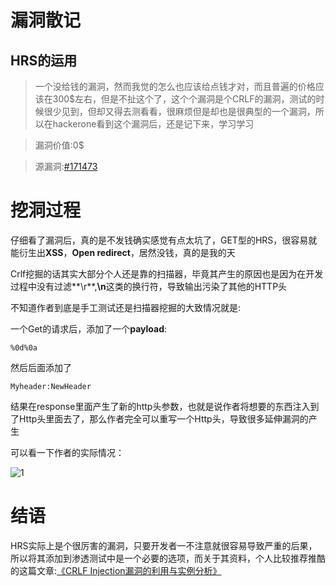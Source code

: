 # 漏洞散记
## HRS的运用
> 一个没给钱的漏洞，然而我觉的怎么也应该给点钱才对，而且普遍的价格应该在300$左右，但是不扯这个了，这个个漏洞是个CRLF的漏洞，测试的时候很少见到，但却又得去测看看，很麻烦但是却也是很典型的一个漏洞，所以在hackerone看到这个漏洞后，还是记下来，学习学习

> 漏洞价值:0$

> 源漏洞:[#171473](https://hackerone.com/reports/171473)


# 挖洞过程

仔细看了漏洞后，真的是不发钱确实感觉有点太坑了，GET型的HRS，很容易就能衍生出**XSS**，**Open redirect**，居然没钱，真的是我的天

Crlf挖掘的话其实大部分个人还是靠的扫描器，毕竟其产生的原因也是因为在开发过程中没有过滤**\r**,**\n**这类的换行符，导致输出污染了其他的HTTP头

不知道作者到底是手工测试还是扫描器挖掘的大致情况就是:

一个Get的请求后，添加了一个**payload**:
```
%0d%0a
```
然后后面添加了
```
Myheader:NewHeader
```
结果在response里面产生了新的http头参数，也就是说作者将想要的东西注入到了Http头里面去了，那么作者完全可以重写一个Http头，导致很多延伸漏洞的产生

可以看一下作者的实际情况：

![1](https://thumbnail0.baidupcs.com/thumbnail/7d8e6f85b591206c52797cfca7122a81?fid=473100949-250528-238899451705836&time=1483542000&rt=sh&sign=FDTAER-DCb740ccc5511e5e8fedcff06b081203-3L1%2FL7vq61%2FXeArpVudv3vDoqnU%3D&expires=8h&chkv=0&chkbd=0&chkpc=&dp-logid=92607971937398352&dp-callid=0&size=c710_u400&quality=100)

# 结语

HRS实际上是个很厉害的漏洞，只要开发者一不注意就很容易导致严重的后果，所以将其添加到渗透测试中是一个必要的选项，而关于其资料，个人比较推荐推酷的这篇文章:[《CRLF Injection漏洞的利用与实例分析》](http://www.tuicool.com/articles/aaqAvuY)
